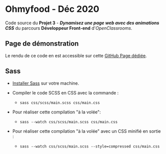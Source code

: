 # Ohmyfood - Déc 2020

Code source du **Projet 3** - **_Dynamisez une page web avec des animations CSS_** du parcours **Développeur Front-end** d'_OpenClassrooms_.

## Page de démonstration

Le rendu de ce code en est accessible sur cette [GitHub Page dédiée](https://logic-fabric.github.io/LoicMangin_3_17122020/).

## Sass

- [Installer Sass](https://sass-lang.com/install) sur votre machine.

- Compiler le code SCSS en CSS avec la commande :

  - `sass css/scss/main.scss css/main.css`

- Pour réaliser cette compilation "à la volée":

  - `sass --watch css/scss/main.scss css/main.css`

- Pour réaliser cette compilation "à la volée" avec un CSS minifié en sortie :
  - `sass --watch css/scss/main.scss --style=compressed css/main.css`
